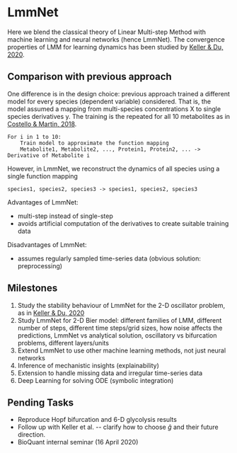 # LmmNet

Here we blend the classical theory of Linear Multi-step Method with machine learning and neural networks (hence LmmNet). The convergence properties of LMM for learning dynamics has been studied by [Keller & Du, 2020](https://arxiv.org/abs/1912.12728).

## Comparison with previous approach

One difference is in the design choice: previous approach trained a different model for every species (dependent variable) considered. That is, the model assumed a mapping from multi-species concentrations X to single species derivatives y. The training is the repeated for all 10 metabolites as in [Costello & Martin, 2018](https://www.nature.com/articles/s41540-018-0054-3).

```
For i in 1 to 10:
    Train model to approximate the function mapping
    Metabolite1, Metabolite2, ..., Protein1, Protein2, ... -> Derivative of Metabolite i
```

However, in LmmNet, we reconstruct the dynamics of all species using a single function mapping

`species1, species2, species3 -> species1, species2, species3`

Advantages of LmmNet:
* multi-step instead of single-step
* avoids artificial computation of the derivatives to create suitable training data

Disadvantages of LmmNet:
* assumes regularly sampled time-series data (obvious solution: preprocessing)

## Milestones

1. Study the stability behaviour of LmmNet for the 2-D oscillator problem, as in [Keller & Du, 2020](https://arxiv.org/abs/1912.12728)
2. Study LmmNet for 2-D Bier model: different families of LMM, different number of steps, different time steps/grid sizes, how noise affects the predictions, LmmNet vs analytical solution, oscillatory vs bifurcation problems, different layers/units
3. Extend LmmNet to use other machine learning methods, not just neural networks
4. Inference of mechanistic insights (explainability)
5. Extension to handle missing data and irregular time-series data
6. Deep Learning for solving ODE (symbolic integration)

## Pending Tasks

* Reproduce Hopf bifurcation and 6-D glycolysis results
* Follow up with Keller et al. -- clarify how to choose $\hat{g}$ and their future direction.
* BioQuant internal seminar (16 April 2020)